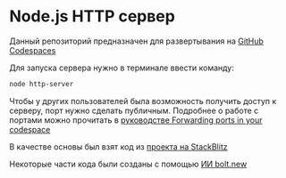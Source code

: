 # Node.js HTTP сервер

Данный репозиторий предназначен для развертывания на [GitHub Codespaces](https://github.com/codespaces)

Для запуска сервера нужно в терминале ввести команду:
```bash
node http-server
```
Чтобы у других пользователей была возможность получить доступ к серверу, порт нужно сделать публичным. Подробнее о работе с портами можно прочитать в [руководстве Forwarding ports in your codespace](https://docs.github.com/en/codespaces/developing-in-a-codespace/forwarding-ports-in-your-codespace)

В качестве основы был взят код из [проекта на StackBlitz](https://stackblitz.com/edit/stackblitz-starters-euy3cjyi)

Некоторые части кода были созданы с помощью [ИИ bolt.new](https://bolt.new/)
